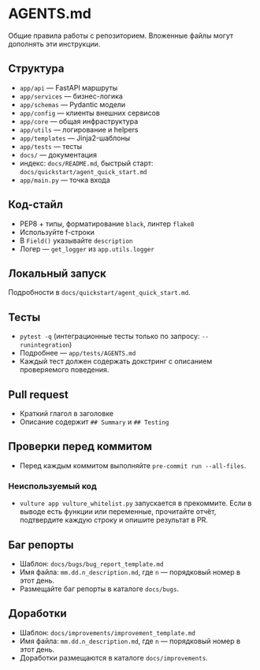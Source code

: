 # AGENTS.md

Общие правила работы с репозиторием. Вложенные файлы могут дополнять эти инструкции.

## Структура
- `app/api` — FastAPI маршруты
- `app/services` — бизнес-логика
- `app/schemas` — Pydantic модели
- `app/config` — клиенты внешних сервисов
- `app/core` — общая инфраструктура
- `app/utils` — логирование и helpers
- `app/templates` — Jinja2-шаблоны
- `app/tests` — тесты
- `docs/` — документация
- индекс: `docs/README.md`, быстрый старт: `docs/quickstart/agent_quick_start.md`
- `app/main.py` — точка входа

## Код-стайл
- PEP8 + типы, форматирование `black`, линтер `flake8`
- Используйте f-строки
- В `Field()` указывайте `description`
- Логер — `get_logger` из `app.utils.logger`

## Локальный запуск
Подробности в `docs/quickstart/agent_quick_start.md`.

## Тесты
- `pytest -q` (интеграционные тесты только по запросу: `--runintegration`)
- Подробнее — `app/tests/AGENTS.md`
- Каждый тест должен содержать докстринг с описанием проверяемого поведения.

## Pull request
- Краткий глагол в заголовке
- Описание содержит `## Summary` и `## Testing`

## Проверки перед коммитом
- Перед каждым коммитом выполняйте `pre-commit run --all-files`.

### Неиспользуемый код
- `vulture app vulture_whitelist.py` запускается в прекоммите. Если в выводе есть
  функции или переменные, прочитайте отчёт, подтвердите каждую строку и опишите
  результат в PR.

## Баг репорты
- Шаблон: `docs/bugs/bug_report_template.md`
- Имя файла: `mm.dd.n_description.md`, где `n` — порядковый номер в этот день.
- Размещайте баг репорты в каталоге `docs/bugs`.

## Доработки
- Шаблон: `docs/improvements/improvement_template.md`
- Имя файла: `mm.dd.n_description.md`, где `n` — порядковый номер в этот день.
- Доработки размещаются в каталоге `docs/improvements`.
